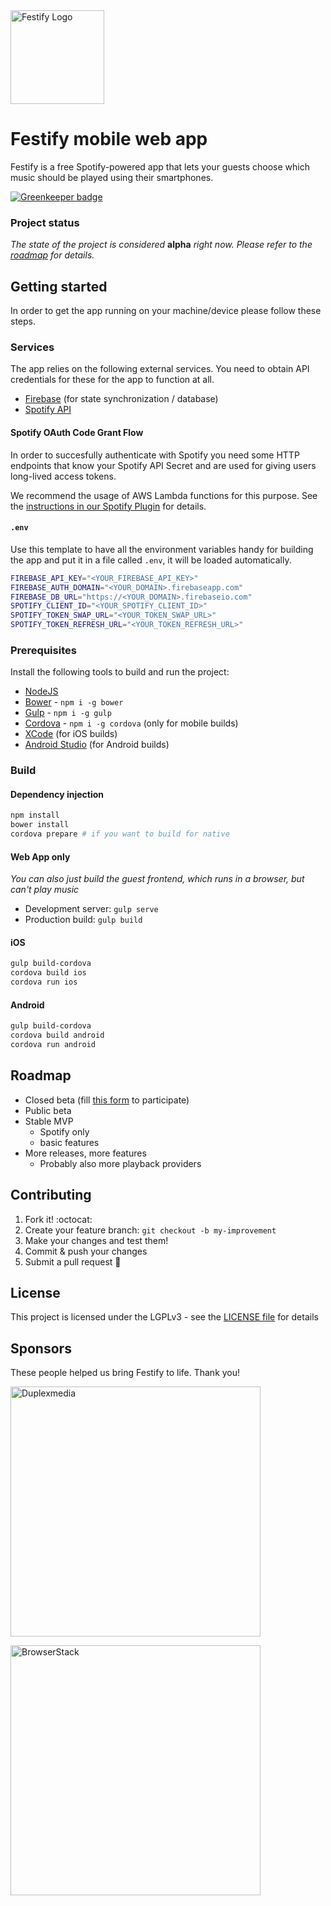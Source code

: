 <img title="Festify Logo" height="150" src="https://festify.rocks/img/festify-logo.svg">

# Festify mobile web app

Festify is a free Spotify-powered app that lets your guests choose which music should be played using their smartphones.

[![Greenkeeper badge](https://badges.greenkeeper.io/Festify/app.svg)](https://greenkeeper.io/)

### Project status

*The state of the project is considered* **alpha** *right now. Please refer to the [roadmap](#roadmap) for details.*

## Getting started

In order to get the app running on your machine/device please follow these steps.

### Services

The app relies on the following external services. You need to obtain API credentials for these for the app to function at all.

- [Firebase](https://firebase.google.com/) (for state synchronization / database)
- [Spotify API](https://developer.spotify.com/my-applications/)

#### Spotify OAuth Code Grant Flow

In order to succesfully authenticate with Spotify you need some HTTP endpoints that know your Spotify API Secret and are used for giving users long-lived access tokens.

We recommend the usage of AWS Lambda functions for this purpose. See the [instructions in our Spotify Plugin](https://github.com/Festify/cordova-spotify#oauth-code-grant-flow) for details.

#### `.env`

Use this template to have all the environment variables handy for building the app and put it in a file called `.env`, it will be loaded automatically.

```bash
FIREBASE_API_KEY="<YOUR_FIREBASE_API_KEY>"
FIREBASE_AUTH_DOMAIN="<YOUR_DOMAIN>.firebaseapp.com"
FIREBASE_DB_URL="https://<YOUR_DOMAIN>.firebaseio.com"
SPOTIFY_CLIENT_ID="<YOUR_SPOTIFY_CLIENT_ID>"
SPOTIFY_TOKEN_SWAP_URL="<YOUR_TOKEN_SWAP_URL>"
SPOTIFY_TOKEN_REFRESH_URL="<YOUR_TOKEN_REFRESH_URL>"
```

### Prerequisites

Install the following tools to build and run the project:

- [NodeJS](https://nodejs.org/)
- [Bower](https://bower.io/) - `npm i -g bower`
- [Gulp](http://gulpjs.com/) - `npm i -g gulp`
- [Cordova](https://cordova.apache.org/#getstarted) - `npm i -g cordova` (only for mobile builds)
- [XCode](https://developer.apple.com/xcode/) (for iOS builds)
- [Android Studio](https://developer.android.com/studio/install.html) (for Android builds)

### Build

#### Dependency injection

```bash
npm install
bower install
cordova prepare # if you want to build for native
```

#### Web App only

*You can also just build the guest frontend, which runs in a browser, but can't play music*

- Development server: `gulp serve`
- Production build: `gulp build`

#### iOS

```bash
gulp build-cordova
cordova build ios
cordova run ios
```

#### Android

```bash
gulp build-cordova
cordova build android
cordova run android
```

## Roadmap

- Closed beta (fill [this form](https://docs.google.com/forms/d/e/1FAIpQLSdjYIMfbVAQ1ZwbpXoiedgA0rnu5FpLocO3moZIkSzhI8fNKQ/viewform) to participate)
- Public beta
- Stable MVP
  - Spotify only
  - basic features
- More releases, more features
  - Probably also more playback providers

## Contributing

1. Fork it! :octocat:
1. Create your feature branch: `git checkout -b my-improvement`
1. Make your changes and test them!
1. Commit & push your changes
1. Submit a pull request :rocket:

## License

This project is licensed under the LGPLv3 - see the [LICENSE file](https://github.com/Festify/app/blob/develop/LICENSE.md) for details

## Sponsors

These people helped us bring Festify to life. Thank you!

<a href="https://duplexmedia.com/"><img title="Duplexmedia" src="https://www.duplexmedia.com/uploads/images/logo.svg" width="400"></a>

<a href="https://browserstack.com/"><img title="BrowserStack" src="https://festify.rocks/img/sponsors/browserstack.svg" width="400"></a>

